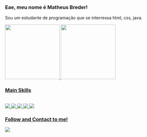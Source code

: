 ### Eae, meu nome é Matheus Breder!

<div>
 <p>
  Sou um estudante de programação que se interressa html, css, java.
  </p>
</div>

<div>
  <a href="https://github.com/mbreder">
  <img height="180em" src="https://github-readme-stats.vercel.app/api?username=mbreder&show_icons=true&theme=dark&include_all_commits=true&count_private=true"/>
  <img height="180em" src="https://github-readme-stats.vercel.app/api/top-langs/?username=mbreder&layout=compact&langs_count=7&theme=dark"/>
</div>
  
 ### Main Skills
 
<div style="display: inline_block"><br>
  <img src="https://img.shields.io/badge/javascript-%23323330.svg?style=for-the-badge&logo=javascript&logoColor=%23F7DF1E" target="_blank">
  <img src="https://img.shields.io/badge/typescript-%23007ACC.svg?style=for-the-badge&logo=typescript&logoColor=white" target="_blank">
  <img src="https://img.shields.io/badge/java-%23ED8B00.svg?style=for-the-badge&logo=java&logoColor=white" target="_blank">
  <img src="https://img.shields.io/badge/node.js-%2343853D.svg?style=for-the-badge&logo=node.js&logoColor=white" target="_blank">
  <img src="https://img.shields.io/badge/-cypress-%23E5E5E5?style=for-the-badge&logo=cypress&logoColor=058a5e" target="_blank">
</div>
  
  ### Follow and Contact to me!
 
<div> 
  <a href = "mailto:mbreder100@gmail.com"><img src="https://img.shields.io/badge/-Gmail-%23333?style=for-the-badge&logo=gmail&logoColor=white" target="_blank"></a>
</div>
